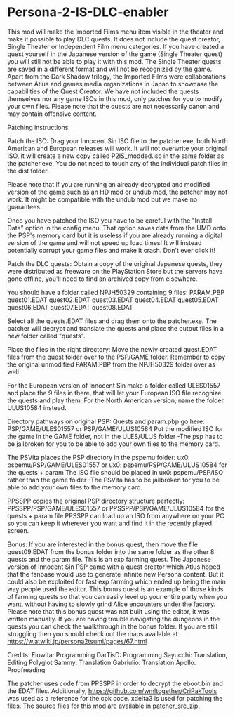 # Persona-2-IS-DLC-enabler
This mod will make the Imported Films menu item visible in the theater and make it possible to play DLC quests. It does not include the quest creator, Single Theater or Independent Film menu categories. If you have created a quest yourself in the Japanese version of the game (Single Theater quest) you will still not be able to play it with this mod. The Single Theater quests are saved in a different format and will not be recognized by the game. Apart from the Dark Shadow trilogy, the Imported Films were collaborations between Atlus and games media organizations in Japan to showcase the capabilities of the Quest Creator. We have not included the quests themselves nor any game ISOs in this mod, only patches for you to modify your own files. Please note that the quests are not necessarily canon and may contain offensive content. 

Patching instructions

Patch the ISO:
Drag your Innocent Sin ISO file to the patcher.exe, both North American and European releases will work. It will not overwrite your original ISO, it will create a new copy called P2IS_modded.iso in the same folder as the patcher.exe. You do not need to touch any of the individual patch files in the dist folder. 

Please note that if you are running an already decrypted and modified version of the game such as an HD mod or undub mod, the patcher may not work. It might be compatible with the undub mod but we make no guarantees. 

Once you have patched the ISO you have to be careful with the "Install Data" option in the config menu. That option saves data from the UMD onto the PSP's memory card but it is useless if you are already running a digital version of the game and will not speed up load times! It will instead potentially corrupt your game files and make it crash. Don't ever click it! 

Patch the DLC quests:
Obtain a copy of the original Japanese quests, they were distributed as freeware on the PlayStation Store but the servers have gone offline, you'll need to find an archived copy from elsewhere.

You should have a folder called NPJH50329 containing 9 files:
PARAM.PBP
quest01.EDAT
quest02.EDAT
quest03.EDAT
quest04.EDAT
quest05.EDAT
quest06.EDAT
quest07.EDAT
quest08.EDAT

Select all the quests.EDAT files and drag them onto the patcher.exe. The patcher will decrypt and translate the quests and place the output files in a new folder called "quests".

Place the files in the right directory:
Move the newly created quest.EDAT files from the quest folder over to the PSP/GAME folder. Remember to copy the original unmodified PARAM.PBP from the NPJH50329 folder over as well.

For the European version of Innocent Sin make a folder called ULES01557 and place the 9 files in there, that will let your European ISO file recognize the quests and play them. For the North American version, name the folder ULUS10584 instead. 

Directory pathways on original PSP:
Quests and param.pbp go here: PSP/GAME/ULES01557 or PSP/GAME/ULUS10584 
Put the modified ISO for the game in the GAME folder, not in the ULES/ULUS folder
-The psp has to be jailbroken for you to be able to add your own files to the memory card. 

The PSVita places the PSP directory in the pspemu folder:
ux0: pspemu/PSP/GAME/ULES01557 or ux0: pspemu/PSP/GAME/ULUS10584 for the quests + param
The ISO file should be placed in ux0: pspemu/PSP/ISO rather than the game folder
-The PSVita has to be jailbroken for you to be able to add your own files to the memory card.

PPSSPP copies the original PSP directory structure perfectly:
PPSSPP/PSP/GAME/ULES01557 or PPSSPP/PSP/GAME/ULUS10584 for the quests + param file
PPSSPP can load up an ISO from anywhere on your PC so you can keep it wherever you want and find it in the recently played screen. 

Bonus:
If you are interested in the bonus quest, then move the file quest09.EDAT from the bonus folder into the same folder as the other 8 quests and the param file. This is an exp farming quest. The Japanese version of Innocent Sin PSP came with a quest creator which Atlus hoped that the fanbase would use to generate infinite new Persona content. But it could also be exploited for fast exp farming which ended up being the main way people used the editor. This bonus quest is an example of those kinds of farming quests so that you can easily level up your entire party when you want,  without having to slowly grind Alice encounters under the factory. Please note that this bonus quest was not built using the editor, it was written manually. If you are having trouble navigating the dungeons in the quests you can check the walkthrough in the bonus folder. If you are still struggling then you should check out the maps available at https://w.atwiki.jp/persona2tsumi/pages/67.html

Credits:
Eiowlta: Programming
DarTisD: Programming
Sayucchi: Translation, Editing
Polyglot Sammy: Translation
Gabriulio: Translation
Apollo: Proofreading

The patcher uses code from PPSSPP in order to decrypt the eboot.bin and the EDAT files. Additionally, https://github.com/wmltogether/CriPakTools was used as a reference for the cpk code. xdelta3 is used for patching the files. The source files for this mod are available in patcher_src_zip.

